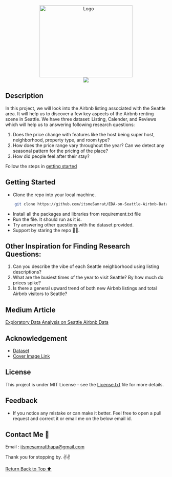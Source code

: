 <!-- Logo Section -->

<div align="center">
    <a href="https://github.com/itsmeSamrat" target="_blank">
        <img src="https://miro.medium.com/v2/resize:fit:4800/format:webp/1*IGPdRnuGWDVM5pSs2EQP2w.png" 
        alt="Logo" width="290" height="225">
    </a>
</div>

<!-- Project title -->

<div align="center">
<img src="https://readme-typing-svg.demolab.com?font=Fira+Code&duration=2000&pause=200&center=true&vCenter=true&multiline=true&width=600&height=100&lines=EDA+on+Seattle+Airbnb+Data;Unrevealing+the+Secrets+of+Seattle's+Airbnb+Market;+A+Data-Driven+Approach+to+Better+Decision+Making">
</div>

## Description

In this project, we will look into the Airbnb listing associated with the Seattle area. It will help us to discover a few key aspects of the Airbnb renting scene in Seattle. We have three dataset: Listing, Calender, and Reviews which will help us to answering following research questions:

1. Does the price change with features like the host being super host, neighborhood, property type, and room type?
2. How does the price range vary throughout the year? Can we detect any seasonal pattern for the pricing of the place?
3. How did people feel after their stay?

Follow the steps in [getting started](#getting-started)

## Getting Started

- Clone the repo into your local machine.

```bash
    git clone https://github.com/itsmeSamrat/EDA-on-Seattle-Airbnb-Data.git
```

- Install all the packages and libraries from requirement.txt file
- Run the file. It should run as it is.
- Try answering other questions with the dataset provided.
- Support by staring the repo 🙂😁.

## Other Inspiration for Finding Research Questions:

1. Can you describe the vibe of each Seattle neighborhood using listing descriptions?
2. What are the busiest times of the year to visit Seattle? By how much do prices spike?
3. Is there a general upward trend of both new Airbnb listings and total Airbnb visitors to Seattle?

## Medium Article

[Exploratory Data Analysis on Seattle Airbnb Data](https://medium.com/@itsmeSamrat/exploratory-data-analysis-on-seattle-airbnb-data-77eb4b2be0d1)

## Acknowledgement

- [Dataset](https://www.kaggle.com/datasets/airbnb/seattle)
- [Cover Image Link](https://hire.refactored.ai/upload-nct/portfolio_images/92/life.png)

## License

This project is under MIT License - see the [License.txt](https://github.com/itsmeSamrat/EDA-on-Seattle-Airbnb-Data/blob/main/license.txt) file for more details.

## Feedback

- If you notice any mistake or can make it better. Feel free to open a pull request and correct it or email me on the below email id.

## Contact Me 📨

Email : [itsmesamratthapa@gmail.com](mailto:itsmesamratthapa@gmail.com) 

Thank you for stopping by. ✌️✌️

<!-- Back to the top -->

[Return Back to Top ⬆️](#getting-started)